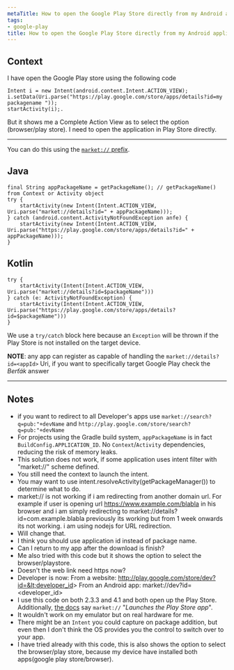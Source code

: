 ```yaml
---
metaTitle: How to open the Google Play Store directly from my Android application
tags:
- google-play
title: How to open the Google Play Store directly from my Android application
---
```


## Context

I have open the Google Play store using the following code 



```
Intent i = new Intent(android.content.Intent.ACTION_VIEW);
i.setData(Uri.parse("https://play.google.com/store/apps/details?id=my packagename "));
startActivity(i);.

```

But it shows me a Complete Action View as to select the option (browser/play store). I need to open the application in Play Store directly.



---

You can do this using the [`market://` prefix](https://developer.android.com/distribute/tools/promote/linking.html).


Java
----



```
final String appPackageName = getPackageName(); // getPackageName() from Context or Activity object
try {
    startActivity(new Intent(Intent.ACTION_VIEW, Uri.parse("market://details?id=" + appPackageName)));
} catch (android.content.ActivityNotFoundException anfe) {
    startActivity(new Intent(Intent.ACTION_VIEW, Uri.parse("https://play.google.com/store/apps/details?id=" + appPackageName)));
}

```

Kotlin
------



```
try {
    startActivity(Intent(Intent.ACTION_VIEW, Uri.parse("market://details?id=$packageName")))
} catch (e: ActivityNotFoundException) {
    startActivity(Intent(Intent.ACTION_VIEW, Uri.parse("https://play.google.com/store/apps/details?id=$packageName")))
}

```

We use a `try/catch` block here because an `Exception` will be thrown if the Play Store is not installed on the target device.


**NOTE**: any app can register as capable of handling the `market://details?id=<appId>` Uri, if you want to specifically target Google Play check the *Berťák* answer



---

## Notes

- if you want to redirect to all Developer's apps use `market://search?q=pub:"+devName` and `http://play.google.com/store/search?q=pub:"+devName`
- For projects using the Gradle build system, `appPackageName` is in fact `BuildConfig.APPLICATION_ID`. No `Context`/`Activity` dependencies, reducing the risk of memory leaks.
- This solution does not work, if some application uses intent filter with "market://" scheme defined.
- You still need the context to launch the intent.
- You may want to use intent.resolveActivity(getPackageManager()) to determine what to do.
- market:// is not working if i am redirecting from another domain url. For example if user is opening url https://www.example.com/blabla in his browser and i am simply redirecting to market://details?id=com.example.blabla previously its working but from 1 week onwards its not working. i am using nodejs for URL redirection.
- Will change that.
- I think you should use application id instead of package name.
- Can I return to my app after the download is finish?
- Me also tried with this code but it shows the option to select the browser/playstore.
- Doesn't the web link need https now?
- Developer is now:
From a website: http://play.google.com/store/dev?id=&lt;developer_id&gt;
From an Android app: market://dev?id=&lt;developer_id&gt;
- I use this code on both 2.3.3 and 4.1 and both open up the Play Store. Additionally, [the docs](http://developer.android.com/distribute/googleplay/promote/linking.html#android-app) say `market://` "*Launches the Play Store app*".
-  It wouldn't work on my emulator but on real hardware for me.
- There might be an `Intent` you could capture on package addition, but even then I don't think the OS provides you the control to switch over to your app.
- I have tried already with this code, this is also shows the option to select the browser/play store, because my device have installed both apps(google play store/browser).
